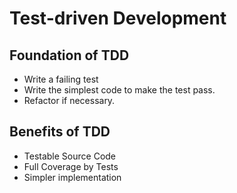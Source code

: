 # Test-driven Development

## Foundation of TDD

- Write a failing test
- Write the simplest code to make the test pass.
- Refactor if necessary.

## Benefits of TDD

- Testable Source Code
- Full Coverage by Tests
- Simpler implementation
